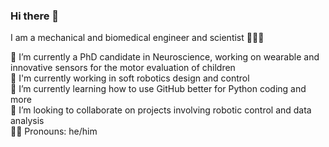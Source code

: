 ### Hi there 👋

I am a mechanical and biomedical engineer and scientist 🦾👨‍🔬

🧠 I’m currently a PhD candidate in Neuroscience, working on wearable and innovative sensors for the motor evaluation of children\
🤖 I'm currently working in soft robotics design and control\
🌱 I’m currently learning how to use GitHub better for Python coding and more\
🤲 I’m looking to collaborate on projects involving robotic control and data analysis\
🏳️‍🌈 Pronouns: he/him
